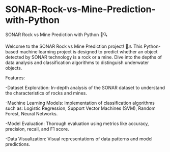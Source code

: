 # SONAR-Rock-vs-Mine-Prediction-with-Python

SONAR Rock vs Mine Prediction with Python 🌊🔍

Welcome to the SONAR Rock vs Mine Prediction project! 🚢⚓️ This Python-based machine learning project is designed to predict whether an object detected by SONAR technology is a rock or a mine. Dive into the depths of data analysis and classification algorithms to distinguish underwater objects.

Features: 

-Dataset Exploration: In-depth analysis of the SONAR dataset to understand the characteristics of rocks and mines.

-Machine Learning Models: Implementation of classification algorithms such as: Logistic Regression, Support Vector Machines (SVM), Random Forest, Neural Networks.

-Model Evaluation: Thorough evaluation using metrics like accuracy, precision, recall, and F1 score.

-Data Visualization: Visual representations of data patterns and model predictions.
